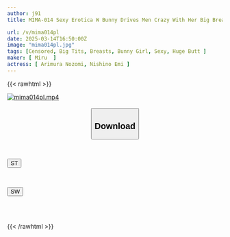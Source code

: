 ```yaml
---
author: j91
title: MIMA-014 Sexy Erotica W Bunny Drives Men Crazy With Her Big Breasts, Lewd And Big Ass!

url: /v/mima014pl
date: 2025-03-14T16:50:00Z
image: "mima014pl.jpg"
tags: [Censored, Big Tits, Breasts, Bunny Girl, Sexy, Huge Butt	]
maker: [ Miru  ]
actress: [ Arimura Nozomi, Nishino Emi ]
---
```



{{< rawhtml >}}

<div class="video" data-videoid="ldo4p6ZZgQs7Pq1">
    <a href="javascript:;">
        <img src="/v/mima014pl/mima014pl.jpg" width="WIDTH" height="HEIGHT" alt="mima014pl.mp4" loading="lazy">
    </a>
</div>

<script type="text/javascript" src="https://j91.asia/asset/on-demand-st.js"></script>

<br>
  <link rel="stylesheet" href="https://j91.asia/asset/bs5.css">
  
  <center>
  <button class="btn btn-primary" type="button" data-bs-toggle="collapse" data-bs-target=".multi-collapse" aria-expanded="false" aria-controls="multiCollapseExample1 multiCollapseExample2"><h2>Download</h2></button></center>
</p>
<div class="row">
  <div class="col">
    <div class="collapse multi-collapse" id="multiCollapseExample1">
      <div class="card card-body">
	      	      <br>
<div class="buttons">  
<p><a href="/v/mima014pl/st.html" target="_blank"><button class="btn-hover color-3"><i class="fa fa-download"></i> ST</button></a></p></div>
    </div>
  </div>
</div>
  <div class="col">
    <div class="collapse multi-collapse" id="multiCollapseExample2">
      <div class="card card-body">
	      <br>
<div class="buttons">
<p><a href="/v/mima014pl/sw.html" target="_blank"><button class="btn-hover color-2"><i class="fa fa-download"></i> SW</button></a></p></div>
<br><br>
      </div>
    </div>
  </div>
</div>

{{< /rawhtml >}}